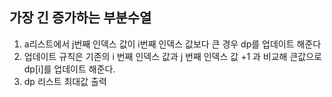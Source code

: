 가장 긴 증가하는 부분수열
-
1. a리스트에서 j번째 인덱스 값이 i번째 인덱스 값보다 큰 경우 dp를 업데이트 해준다
2. 업데이트 규칙은 기존의 i 번째 인덱스 값과 j 번째 인덱스 값 +1 과 비교해 큰값으로 dp[i]를 업데이트 해준다.
3. dp 리스트 최대값 출력